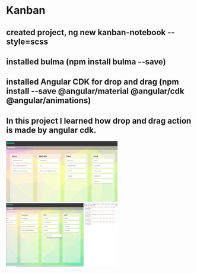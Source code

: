 # Kanban
## created project, ng new kanban-notebook --style=scss
## installed bulma (npm install bulma --save)
## installed Angular CDK for drop and drag (npm install --save @angular/material @angular/cdk @angular/animations)
## In this project I learned how drop and drag action is made by angular cdk.
<img
  src="src\assets\1.jpeg"
  alt="kanban-notebook"
  title="Optional title"
  style="display: inline-block; margin: 0 auto; max-width: 300px">
  <img
  src="src\assets\2.jpeg"
  alt="kanban-notebook"
  title="Optional title"
  style="display: inline-block; margin: 0 auto; max-width: 300px">
